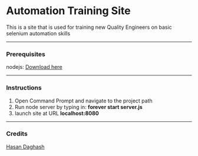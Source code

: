 # Automation Training Site
This is a site that is used for training new Quality Engineers on basic selenium automation skills

---
### Prerequisites ###

nodejs: [Download here](https://nodejs.org/en/download/)

---
### Instructions ###

1. Open Command Prompt and navigate to the project path
2. Run node server by typing in: **forever start server.js**
3. launch site at URL **localhost:8080**


---
### Credits ###
[Hasan Daghash](mailto:hasandagash@gmail.com)